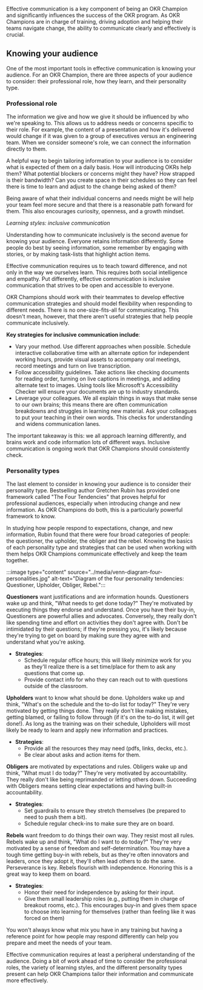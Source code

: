 Effective communication is a key component of being an OKR Champion and significantly influences the success of the OKR program. As OKR Champions are in charge of training, driving adoption and helping their teams navigate change, the ability to communicate clearly and effectively is crucial.

## Knowing your audience

One of the most important tools in effective communication is knowing your audience. For an OKR Champion, there are three aspects of your audience to consider: their professional role, how they learn, and their personality type.

### Professional role

The information we give and how we give it should be influenced by who we're speaking to. This allows us to address needs or concerns specific to their role. For example, the content of a presentation and how it's delivered would change if it was given to a group of executives versus an engineering team. When we consider someone's role, we can connect the information directly to them.

A helpful way to begin tailoring information to your audience is to consider what is expected of them on a daily basis. How will introducing OKRs help them? What potential blockers or concerns might they have? How strapped is their bandwidth? Can you create space in their schedules so they can feel there is time to learn and adjust to the change being asked of them?

Being aware of what their individual concerns and needs might be will help your team feel more secure and that there is a reasonable path forward for them. This also encourages curiosity, openness, and a growth mindset.

*Learning styles: inclusive communication*

Understanding how to communicate inclusively is the second avenue for knowing your audience. Everyone retains information differently. Some people do best by seeing information, some remember by engaging with stories, or by making task-lists that highlight action items.

Effective communication requires us to teach toward difference, and not only in the way we ourselves learn. This requires both social intelligence and empathy. Put differently, effective communication is inclusive communication that strives to be open and accessible to everyone.

OKR Champions should work with their teammates to develop effective communication strategies and should model flexibility when responding to different needs. There is no one-size-fits-all for communicating. This doesn't mean, however, that there aren't useful strategies that help people communicate inclusively.

**Key strategies for inclusive communication include**:

- Vary your method. Use different approaches when possible. Schedule interactive collaborative time with an alternate option for independent working hours, provide visual assets to accompany oral meetings, record meetings and turn on live transcription.
- Follow accessibility guidelines. Take actions like checking documents for reading order, turning on live captions in meetings, and adding alternate text to images. Using tools like Microsoft's Accessibility Checker will ensure your documents are up to industry standards.
- Leverage your colleagues. We all explain things in ways that make sense to our own brains; this means there are often communication breakdowns and struggles in learning new material. Ask your colleagues to put your teaching in their own words. This checks for understanding and widens communication lanes.

The important takeaway is this: we all approach learning differently, and brains work and code information lots of different ways. Inclusive communication is ongoing work that OKR Champions should consistently check.

### Personality types

The last element to consider in knowing your audience is to consider their personality type. Bestselling author Gretchen Rubin has provided one framework called "The Four Tendencies" that proves helpful for professional audiences, especially when introducing change and new information. As OKR Champions do both, this is a particularly powerful framework to know.

In studying how people respond to expectations, change, and new information, Rubin found that there were four broad categories of people: the questioner, the upholder, the obliger and the rebel. Knowing the basics of each personality type and strategies that can be used when working with them helps OKR Champions communicate effectively and keep the team together.

:::image type="content" source="../media/venn-diagram-four-personalities.jpg" alt-text="Diagram of the four personality tendencies: Questioner, Upholder, Obliger, Rebel.":::

**Questioners** want justifications and are information hounds. Questioners wake up and think, "What needs to get done today?" They're motivated by executing things they endorse and understand. Once you have their buy-in, Questioners are powerful allies and advocates. Conversely, they really don't like spending time and effort on activities they don't agree with. Don't be intimidated by their questions; if they're pressing you, it's likely because they're trying to get on board by making sure they agree with and understand what you're asking.

- **Strategies**:
  - Schedule regular office hours; this will likely minimize work for you as they'll realize there is a set time/place for them to ask any questions that come up.
  - Provide contact info for who they can reach out to with questions outside of the classroom.

**Upholders** want to know what should be done. Upholders wake up and think, "What's on the schedule and the to-do list for today?" They're very motivated by getting things done. They really don't like making mistakes, getting blamed, or failing to follow through (if it's on the to-do list, it will get done!). As long as the training was on their schedule, Upholders will most likely be ready to learn and apply new information and practices.

- **Strategies**:
  - Provide all the resources they may need (pdfs, links, decks, etc.).
  - Be clear about asks and action items for them.

**Obligers** are motivated by expectations and rules. Obligers wake up and think, "What must I do today?" They're very motivated by accountability. They really don't like being reprimanded or letting others down. Succeeding with Obligers means setting clear expectations and having built-in accountability.

- **Strategies**:
  - Set guardrails to ensure they stretch themselves (be prepared to need to push them a bit).
  - Schedule regular check-ins to make sure they are on board.

**Rebels** want freedom to do things their own way. They resist most all rules. Rebels wake up and think, "What do I want to do today?" They're very motivated by a sense of freedom and self-determination. You may have a tough time getting buy-in with rebels, but as they're often innovators and leaders, once they adopt it, they'll often lead others to do the same. Perseverance is key. Rebels flourish with independence. Honoring this is a great way to keep them on board.

- **Strategies**:
  - Honor their need for independence by asking for their input.
  - Give them small leadership roles (e.g., putting them in charge of breakout rooms, etc.). This encourages buy-in and gives them space to choose into learning for themselves (rather than feeling like it was forced on them)

You won't always know what mix you have in any training but having a reference point for how people may respond differently can help you prepare and meet the needs of your team.

Effective communication requires at least a peripheral understanding of the audience. Doing a bit of work ahead of time to consider the professional roles, the variety of learning styles, and the different personality types present can help OKR Champions tailor their information and communicate more effectively.
